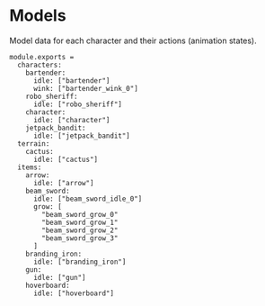 Models
======

Model data for each character and their actions (animation states).

    module.exports =
      characters:
        bartender:
          idle: ["bartender"]
          wink: ["bartender_wink_0"]
        robo_sheriff:
          idle: ["robo_sheriff"]
        character:
          idle: ["character"]
        jetpack_bandit:
          idle: ["jetpack_bandit"]
      terrain:
        cactus:
          idle: ["cactus"]
      items:
        arrow:
          idle: ["arrow"]
        beam_sword:
          idle: ["beam_sword_idle_0"]
          grow: [
            "beam_sword_grow_0"
            "beam_sword_grow_1"
            "beam_sword_grow_2"
            "beam_sword_grow_3"
          ]
        branding_iron:
          idle: ["branding_iron"]
        gun:
          idle: ["gun"]
        hoverboard:
          idle: ["hoverboard"]
